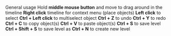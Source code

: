 General usage
Hold **middle mouse button** and move to drag around in the timeline
**Right click** timeline for context menu (place objects)
**Left click** to select
**Ctrl + Left click** to multiselect object 
**Ctrl + Z** to undo
**Ctrl + Y** to redo
**Ctrl + C** to copy object(s)
**Ctrl + V** to paste object(s)
**Ctrl + S** to save level
**Ctrl + Shift + S** to save level as
**Ctrl + N** to create new level